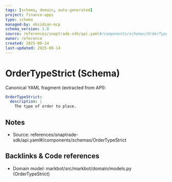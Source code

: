 ```yaml
---
tags: [schema, domain, auto-generated]
project: finance-apps
type: schema
managed-by: obsidian-mcp
schema_version: 1.0
source: references/snaptrade-sdk/api.yaml#/components/schemas/OrderTypeStrict
owner: reference
created: 2025-08-14
last-updated: 2025-08-14
---
```


# OrderTypeStrict (Schema)

Canonical YAML fragment (extracted from API):

```yaml
OrderTypeStrict:
  description: |
    The type of order to place.
```

## Notes
- Source: references/snaptrade-sdk/api.yaml#/components/schemas/OrderTypeStrict

## Backlinks & Code references
- Domain model: markbot/src/markbot/domain/models.py (OrderTypeStrict)
